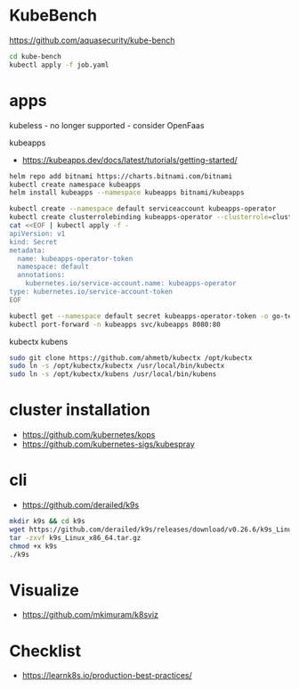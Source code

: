 # KubeBench

https://github.com/aquasecurity/kube-bench

```sh
cd kube-bench
kubectl apply -f job.yaml
```

# apps
kubeless - no longer supported - consider OpenFaas 

kubeapps
- https://kubeapps.dev/docs/latest/tutorials/getting-started/
```sh
helm repo add bitnami https://charts.bitnami.com/bitnami
kubectl create namespace kubeapps
helm install kubeapps --namespace kubeapps bitnami/kubeapps

kubectl create --namespace default serviceaccount kubeapps-operator
kubectl create clusterrolebinding kubeapps-operator --clusterrole=cluster-admin --serviceaccount=default:kubeapps-operator
cat <<EOF | kubectl apply -f -
apiVersion: v1
kind: Secret
metadata:
  name: kubeapps-operator-token
  namespace: default
  annotations:
    kubernetes.io/service-account.name: kubeapps-operator
type: kubernetes.io/service-account-token
EOF

kubectl get --namespace default secret kubeapps-operator-token -o go-template='{{.data.token | base64decode}}'
kubectl port-forward -n kubeapps svc/kubeapps 8080:80
```

kubectx kubens
```sh
sudo git clone https://github.com/ahmetb/kubectx /opt/kubectx
sudo ln -s /opt/kubectx/kubectx /usr/local/bin/kubectx
sudo ln -s /opt/kubectx/kubens /usr/local/bin/kubens
```

# cluster installation
- https://github.com/kubernetes/kops
- https://github.com/kubernetes-sigs/kubespray

# cli
- https://github.com/derailed/k9s

```sh
mkdir k9s && cd k9s
wget https://github.com/derailed/k9s/releases/download/v0.26.6/k9s_Linux_x86_64.tar.gz
tar -zxvf k9s_Linux_x86_64.tar.gz
chmod +x k9s
./k9s
```

# Visualize

- https://github.com/mkimuram/k8sviz

# Checklist

- https://learnk8s.io/production-best-practices/
